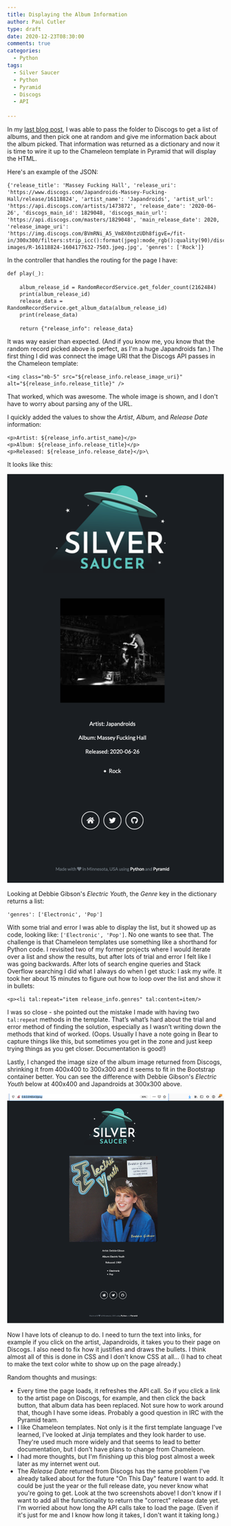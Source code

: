 ```yaml
---
title: Displaying the Album Information
author: Paul Cutler 
type: draft 
date: 2020-12-23T08:30:00 
comments: true
categories:
  - Python
tags:
  - Silver Saucer
  - Python
  - Pyramid
  - Discogs
  - API

---
```


In my [last blog post](https://paulcutler.org/posts/2020/12/iterating-through-the-folder-dictionary/), I was able to 
pass the folder to Discogs to get a list of albums, and then pick one at random and give me information back about 
the album picked.  That information was returned as a dictionary and now it is time to wire it up to the Chameleon 
template in Pyramid that will display the HTML.

Here's an example of the JSON:

```
{'release_title': 'Massey Fucking Hall', 'release_uri': 'https://www.discogs.com/Japandroids-Massey-Fucking-Hall/release/16118824', 'artist_name': 'Japandroids', 'artist_url': 'https://api.discogs.com/artists/1473872', 'release_date': '2020-06-26', 'discogs_main_id': 1829048, 'discogs_main_url': 'https://api.discogs.com/masters/1829048', 'main_release_date': 2020, 'release_image_uri': 'https://img.discogs.com/BVmRNi_A5_Vm8X0ntzUDh8figvE=/fit-in/300x300/filters:strip_icc():format(jpeg):mode_rgb():quality(90)/discogs-images/R-16118824-1604177632-7503.jpeg.jpg', 'genres': ['Rock']}
```
In the controller that handles the routing for the page I have:

```@view_config(route_name="play", renderer="silversaucer:templates/play/play.pt")
def play(_):

    album_release_id = RandomRecordService.get_folder_count(2162484)
    print(album_release_id)
    release_data = RandomRecordService.get_album_data(album_release_id)
    print(release_data)

    return {"release_info": release_data}
```

It was way easier than expected.  (And if you know me, you know that the random record picked above is perfect, as 
I'm a huge Japandroids fan.)  The first thing I did was connect the image URI that the Discogs API passes in the 
Chameleon template:

```
<img class="mb-5" src="${release_info.release_image_uri}" alt="${release_info.release_title}" />
```

That worked, which was awesome.  The whole image is shown, and I don't have to worry about parsing any of the URL.

I quickly added the values to show the *Artist*, *Album*, and *Release Date* information:

```
<p>Artist: ${release_info.artist_name}</p>
<p>Album: ${release_info.release_title}</p>
<p>Released: ${release_info.release_date}</p>\
```

It looks like this:

![Japandroids - Massey Fucking Hall](japandroids.png)

Looking at Debbie Gibson's *Electric Youth*, the *Genre* key in the dictionary returns a list:

```
'genres': ['Electronic', 'Pop']
```

With some trial and error I was able to display the list, but it showed up as code, looking like:
`['Electronic', 'Pop']`.  No one wants to see that.  The challenge is that Chameleon templates use something like a 
shorthand for Python code.  I revisited two of my former projects where I would iterate over a list and show the 
results, but after lots of trial and error I felt like I was going backwards.  After lots of search engine queries and 
Stack Overflow searching I did what I always do when I get stuck:  I ask my wife.  It took her about 15 minutes to 
figure out how to loop over the list and show it in bullets:

```
<p><li tal:repeat="item release_info.genres" tal:content=item/>
```

I was so close - she pointed out the mistake I made with having two `tal:repeat` methods in the template. That’s what’s
hard about the trial and error method of finding the solution, especially as I wasn’t writing down the methods
that kind of worked.  (Oops. Usually I have a note going in Bear to capture things like this, but sometimes you get in
the zone and just keep trying things as you get closer. Documentation is good!)

Lastly, I changed the image size of the album image returned from Discogs, shrinking it from 400x400 to 300x300 and 
it seems to fit in the Bootstrap container better.  You can see the difference with Debbie Gibson's *Electric Youth* 
below at 400x400 and Japandroids at 300x300 above.

![Debbie Gibson - Electric Youth](debbie-gibson.png)

Now I have lots of cleanup to do.  I need to turn the text into links, for example if you click on the artist, 
Japandroids, it takes you to their page on Discogs.  I also need to fix how it justifies and draws the bullets.  I think almost 
all of this is done in CSS and I don't know CSS at all...  (I had to cheat to make the text color white to show up 
on the page already.)

Random thoughts and musings:
* Every time the page loads, it refreshes the API call.  So if you click a link to the artist page on Discogs, for 
  example, and then click the back button, that album data has been replaced.  Not sure how to work around that, 
  though I have some ideas.  Probably a good question in IRC with the Pyramid team.
* I like Chameleon templates.  Not only is it the first template language I've learned, I've looked at Jinja 
  templates and they look harder to use.  They're used much more widely and that seems to lead to better documentation, but I 
  don't have plans to change from Chameleon.
* I had more thoughts, but I'm finishing up this blog post almost a week later as my internet went out.
* The *Release Date* returned from Discogs has the same problem I've already talked about for the future "On This 
  Day" feature I want to add.  It could be just the year or the full release date, you never know what you're going 
  to get.  Look at the two screenshots above! I don't know if I want to add all the functionality to return the 
  "correct" release date yet.  I'm worried about how long the API calls take to load the page.  (Even if it's just for me and I know how long it 
  takes, I don't want it taking long.)
